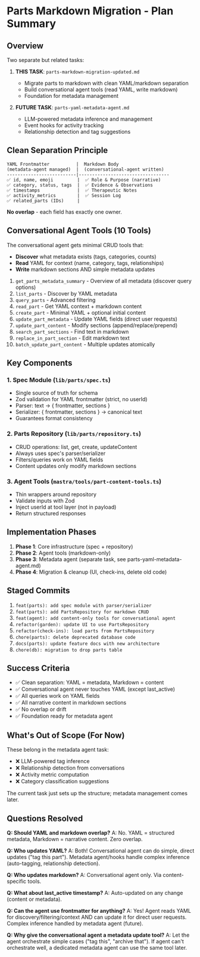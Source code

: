 # Parts Markdown Migration - Plan Summary

## Overview

Two separate but related tasks:

1. **THIS TASK**: `parts-markdown-migration-updated.md`
   - Migrate parts to markdown with clean YAML/markdown separation
   - Build conversational agent tools (read YAML, write markdown)
   - Foundation for metadata management

2. **FUTURE TASK**: `parts-yaml-metadata-agent.md`
   - LLM-powered metadata inference and management
   - Event hooks for activity tracking
   - Relationship detection and tag suggestions

## Clean Separation Principle

```
YAML Frontmatter          |  Markdown Body
(metadata-agent managed)  |  (conversational-agent written)
--------------------------|----------------------------------
✅ id, name, emoji         |  ✅ Role & Purpose (narrative)
✅ category, status, tags  |  ✅ Evidence & Observations
✅ timestamps              |  ✅ Therapeutic Notes
✅ activity_metrics        |  ✅ Session Log
✅ related_parts (IDs)     |  
```

**No overlap** - each field has exactly one owner.

## Conversational Agent Tools (10 Tools)

The conversational agent gets minimal CRUD tools that:
- **Discover** what metadata exists (tags, categories, counts)
- **Read** YAML for context (name, category, tags, relationships)
- **Write** markdown sections AND simple metadata updates

1. `get_parts_metadata_summary` - Overview of all metadata (discover query options)
2. `list_parts` - Discover by YAML metadata
3. `query_parts` - Advanced filtering
4. `read_part` - Get YAML context + markdown content
5. `create_part` - Minimal YAML + optional initial content
6. `update_part_metadata` - Update YAML fields (direct user requests)
7. `update_part_content` - Modify sections (append/replace/prepend)
8. `search_part_sections` - Find text in markdown
9. `replace_in_part_section` - Edit markdown text
10. `batch_update_part_content` - Multiple updates atomically

## Key Components

### 1. Spec Module (`lib/parts/spec.ts`)
- Single source of truth for schema
- Zod validation for YAML frontmatter (strict, no userId)
- Parser: text → { frontmatter, sections }
- Serializer: { frontmatter, sections } → canonical text
- Guarantees format consistency

### 2. Parts Repository (`lib/parts/repository.ts`)
- CRUD operations: list, get, create, updateContent
- Always uses spec's parser/serializer
- Filters/queries work on YAML fields
- Content updates only modify markdown sections

### 3. Agent Tools (`mastra/tools/part-content-tools.ts`)
- Thin wrappers around repository
- Validate inputs with Zod
- Inject userId at tool layer (not in payload)
- Return structured responses

## Implementation Phases

1. **Phase 1**: Core infrastructure (spec + repository)
2. **Phase 2**: Agent tools (markdown-only)
3. **Phase 3**: Metadata agent (separate task, see parts-yaml-metadata-agent.md)
4. **Phase 4**: Migration & cleanup (UI, check-ins, delete old code)

## Staged Commits

1. `feat(parts): add spec module with parser/serializer`
2. `feat(parts): add PartsRepository for markdown CRUD`
3. `feat(agent): add content-only tools for conversational agent`
4. `refactor(garden): update UI to use PartsRepository`
5. `refactor(check-ins): load parts from PartsRepository`
6. `chore(parts): delete deprecated database code`
7. `docs(parts): update feature docs with new architecture`
8. `chore(db): migration to drop parts table`

## Success Criteria

- ✅ Clean separation: YAML = metadata, Markdown = content
- ✅ Conversational agent never touches YAML (except last_active)
- ✅ All queries work on YAML fields
- ✅ All narrative content in markdown sections
- ✅ No overlap or drift
- ✅ Foundation ready for metadata agent

## What's Out of Scope (For Now)

These belong in the metadata agent task:
- ❌ LLM-powered tag inference
- ❌ Relationship detection from conversations
- ❌ Activity metric computation
- ❌ Category classification suggestions

The current task just sets up the structure; metadata management comes later.

## Questions Resolved

**Q: Should YAML and markdown overlap?**
A: No. YAML = structured metadata, Markdown = narrative content. Zero overlap.

**Q: Who updates YAML?**
A: Both! Conversational agent can do simple, direct updates ("tag this part"). Metadata agent/hooks handle complex inference (auto-tagging, relationship detection).

**Q: Who updates markdown?**
A: Conversational agent only. Via content-specific tools.

**Q: What about last_active timestamp?**
A: Auto-updated on any change (content or metadata).

**Q: Can the agent use frontmatter for anything?**
A: Yes! Agent reads YAML for discovery/filtering/context AND can update it for direct user requests. Complex inference handled by metadata agent (future).

**Q: Why give the conversational agent a metadata update tool?**
A: Let the agent orchestrate simple cases ("tag this", "archive that"). If agent can't orchestrate well, a dedicated metadata agent can use the same tool later.
